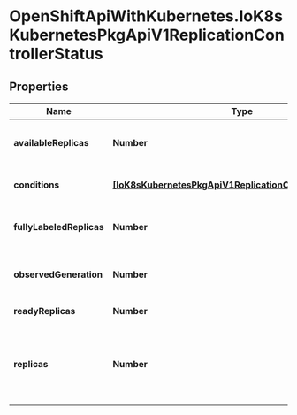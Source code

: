 # OpenShiftApiWithKubernetes.IoK8sKubernetesPkgApiV1ReplicationControllerStatus

## Properties
Name | Type | Description | Notes
------------ | ------------- | ------------- | -------------
**availableReplicas** | **Number** | The number of available replicas (ready for at least minReadySeconds) for this replication controller. | [optional] 
**conditions** | [**[IoK8sKubernetesPkgApiV1ReplicationControllerCondition]**](IoK8sKubernetesPkgApiV1ReplicationControllerCondition.md) | Represents the latest available observations of a replication controller&#39;s current state. | [optional] 
**fullyLabeledReplicas** | **Number** | The number of pods that have labels matching the labels of the pod template of the replication controller. | [optional] 
**observedGeneration** | **Number** | ObservedGeneration reflects the generation of the most recently observed replication controller. | [optional] 
**readyReplicas** | **Number** | The number of ready replicas for this replication controller. | [optional] 
**replicas** | **Number** | Replicas is the most recently oberved number of replicas. More info: http://kubernetes.io/docs/user-guide/replication-controller#what-is-a-replication-controller | 



